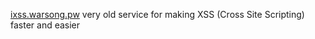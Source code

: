 
[ixss.warsong.pw](http://ixss.warsong.pw/xssor/)
very old service for making XSS (Cross Site Scripting) faster and easier

